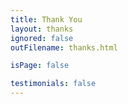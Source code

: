 ```yaml
---
title: Thank You
layout: thanks
ignored: false
outFilename: thanks.html

isPage: false

testimonials: false
---
```

